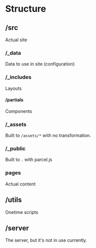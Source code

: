 # Structure

## /src

Actual site

### /_data

Data to use in site (configuration)

### /_includes

Layouts

#### /partials

Components

### /_assets

Built to `/assets/*` with no transformation.

### /_public

Built to `.` with parcel.js

### pages

Actual content

## /utils

Onetime scripts

## /server

The server, but it's not in use currently.
